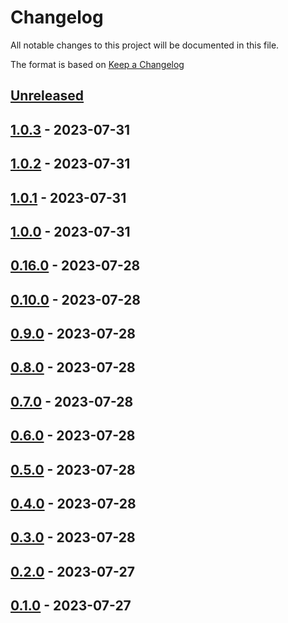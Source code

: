 # Changelog

All notable changes to this project will be documented in this file.

The format is based on [Keep a Changelog](https://keepachangelog.com/en/1.0.0/)

## [Unreleased]

## [1.0.3] - 2023-07-31

## [1.0.2] - 2023-07-31

## [1.0.1] - 2023-07-31

## [1.0.0] - 2023-07-31

## [0.16.0] - 2023-07-28

## [0.10.0] - 2023-07-28

## [0.9.0] - 2023-07-28

## [0.8.0] - 2023-07-28

## [0.7.0] - 2023-07-28

## [0.6.0] - 2023-07-28

## [0.5.0] - 2023-07-28

## [0.4.0] - 2023-07-28

## [0.3.0] - 2023-07-28

## [0.2.0] - 2023-07-27

## [0.1.0] - 2023-07-27

[Unreleased]: https://github.com/MarkoSagadin/ci-test/compare/v1.0.3...HEAD

[1.0.3]: https://github.com/MarkoSagadin/ci-test/compare/v1.0.2...v1.0.3

[1.0.2]: https://github.com/MarkoSagadin/ci-test/compare/v1.0.1...v1.0.2

[1.0.1]: https://github.com/MarkoSagadin/ci-test/compare/v1.0.0...v1.0.1

[1.0.0]: https://github.com/MarkoSagadin/ci-test/compare/v0.16.0...v1.0.0

[0.16.0]: https://github.com/MarkoSagadin/ci-test/compare/v0.10.0...v0.16.0

[0.10.0]: https://github.com/MarkoSagadin/ci-test/compare/v0.9.0...v0.10.0

[0.9.0]: https://github.com/MarkoSagadin/ci-test/compare/v0.8.0...v0.9.0

[0.8.0]: https://github.com/MarkoSagadin/ci-test/compare/v0.7.0...v0.8.0

[0.7.0]: https://github.com/MarkoSagadin/ci-test/compare/v0.6.0...v0.7.0

[0.6.0]: https://github.com/MarkoSagadin/ci-test/compare/v0.5.0...v0.6.0

[0.5.0]: https://github.com/MarkoSagadin/ci-test/compare/v0.4.0...v0.5.0

[0.4.0]: https://github.com/MarkoSagadin/ci-test/compare/v0.3.0...v0.4.0

[0.3.0]: https://github.com/MarkoSagadin/ci-test/compare/v0.2.0...v0.3.0

[0.2.0]: https://github.com/MarkoSagadin/ci-test/compare/v0.1.0...v0.2.0

[0.1.0]: https://github.com/MarkoSagadin/ci-test/compare/e08bd591d098cb7182a57ab34e3b639fc293c644...v0.1.0
